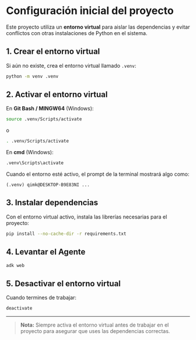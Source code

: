 # Configuración inicial del proyecto

Este proyecto utiliza un **entorno virtual** para aislar las dependencias y evitar conflictos con otras instalaciones de Python en el sistema.

## 1. Crear el entorno virtual

Si aún no existe, crea el entorno virtual llamado `.venv`:

```bash
python -m venv .venv
```

## 2. Activar el entorno virtual

En **Git Bash / MINGW64** (Windows):

```bash
source .venv/Scripts/activate
```
o
```bash
. .venv/Scripts/activate
```

En **cmd** (Windows):

```cmd
.venv\Scripts\activate
```

Cuando el entorno esté activo, el prompt de la terminal mostrará algo como:
```
(.venv) qimk@DESKTOP-B9E83NI ...
```

## 3. Instalar dependencias

Con el entorno virtual activo, instala las librerías necesarias para el proyecto:

```bash
pip install --no-cache-dir -r requirements.txt
```

## 4. Levantar el Agente


```bash
adk web
```


## 5. Desactivar el entorno virtual

Cuando termines de trabajar:

```bash
deactivate
```

---

> **Nota:** Siempre activa el entorno virtual antes de trabajar en el proyecto para asegurar que uses las dependencias correctas.
